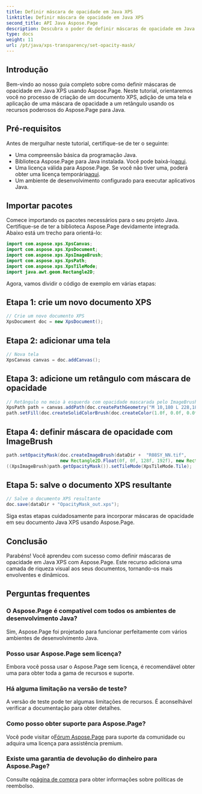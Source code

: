 ```yaml
---
title: Definir máscara de opacidade em Java XPS
linktitle: Definir máscara de opacidade em Java XPS
second_title: API Java Aspose.Page
description: Descubra o poder de definir máscaras de opacidade em Java XPS com Aspose.Page. Siga nosso guia passo a passo para obter uma experiência documental visualmente aprimorada.
type: docs
weight: 11
url: /pt/java/xps-transparency/set-opacity-mask/
---
```

## Introdução
Bem-vindo ao nosso guia completo sobre como definir máscaras de opacidade em Java XPS usando Aspose.Page. Neste tutorial, orientaremos você no processo de criação de um documento XPS, adição de uma tela e aplicação de uma máscara de opacidade a um retângulo usando os recursos poderosos do Aspose.Page para Java.
## Pré-requisitos
Antes de mergulhar neste tutorial, certifique-se de ter o seguinte:
- Uma compreensão básica da programação Java.
-  Biblioteca Aspose.Page para Java instalada. Você pode baixá-lo[aqui](https://releases.aspose.com/page/java/).
-  Uma licença válida para Aspose.Page. Se você não tiver uma, poderá obter uma licença temporária[aqui](https://purchase.aspose.com/temporary-license/).
- Um ambiente de desenvolvimento configurado para executar aplicativos Java.
## Importar pacotes
Comece importando os pacotes necessários para o seu projeto Java. Certifique-se de ter a biblioteca Aspose.Page devidamente integrada. Abaixo está um trecho para orientá-lo:
```java
import com.aspose.xps.XpsCanvas;
import com.aspose.xps.XpsDocument;
import com.aspose.xps.XpsImageBrush;
import com.aspose.xps.XpsPath;
import com.aspose.xps.XpsTileMode;
import java.awt.geom.Rectangle2D;
```
Agora, vamos dividir o código de exemplo em várias etapas:
## Etapa 1: crie um novo documento XPS
```java
// Crie um novo documento XPS
XpsDocument doc = new XpsDocument();
```
## Etapa 2: adicionar uma tela
```java
// Nova tela
XpsCanvas canvas = doc.addCanvas();
```
## Etapa 3: adicione um retângulo com máscara de opacidade
```java
// Retângulo no meio à esquerda com opacidade mascarada pelo ImageBrush
XpsPath path = canvas.addPath(doc.createPathGeometry("M 10,180 L 228,180 228,285 10,285"));
path.setFill(doc.createSolidColorBrush(doc.createColor(1.0f, 0.0f, 0.0f)));
```
## Etapa 4: definir máscara de opacidade com ImageBrush
```java
path.setOpacityMask(doc.createImageBrush(dataDir +  "R08SY_NN.tif", 
                    new Rectangle2D.Float(0f, 0f, 128f, 192f), new Rectangle2D.Float(0f, 0f, 64f, 96f)));
((XpsImageBrush)path.getOpacityMask()).setTileMode(XpsTileMode.Tile);
```
## Etapa 5: salve o documento XPS resultante
```java
// Salve o documento XPS resultante
doc.save(dataDir + "OpacityMask_out.xps"); 
```
Siga estas etapas cuidadosamente para incorporar máscaras de opacidade em seu documento Java XPS usando Aspose.Page.
## Conclusão
Parabéns! Você aprendeu com sucesso como definir máscaras de opacidade em Java XPS com Aspose.Page. Este recurso adiciona uma camada de riqueza visual aos seus documentos, tornando-os mais envolventes e dinâmicos.
## Perguntas frequentes
### O Aspose.Page é compatível com todos os ambientes de desenvolvimento Java?
Sim, Aspose.Page foi projetado para funcionar perfeitamente com vários ambientes de desenvolvimento Java.
### Posso usar Aspose.Page sem licença?
Embora você possa usar o Aspose.Page sem licença, é recomendável obter uma para obter toda a gama de recursos e suporte.
### Há alguma limitação na versão de teste?
A versão de teste pode ter algumas limitações de recursos. É aconselhável verificar a documentação para obter detalhes.
### Como posso obter suporte para Aspose.Page?
 Você pode visitar o[Fórum Aspose.Page](https://forum.aspose.com/c/page/39) para suporte da comunidade ou adquira uma licença para assistência premium.
### Existe uma garantia de devolução do dinheiro para Aspose.Page?
 Consulte o[página de compra](https://purchase.aspose.com/buy) para obter informações sobre políticas de reembolso.